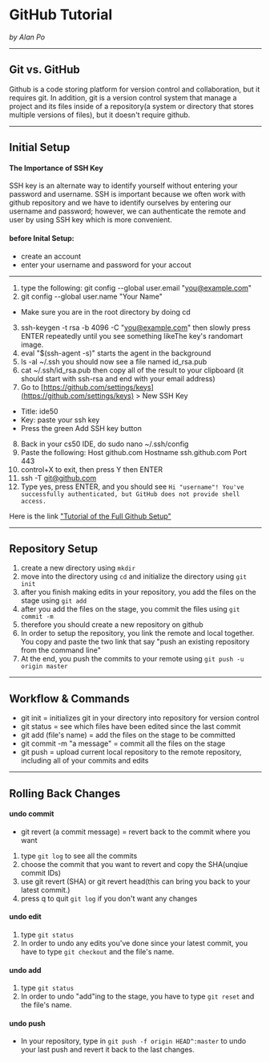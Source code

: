 # GitHub Tutorial

_by Alan Po_

---
## Git vs. GitHub
Github is a code storing platform for version control and collaboration, but it requires git.
In addition, git is a version control system that manage a project and its files inside of a repository(a system or directory that stores multiple versions of files), but it doesn't require github.


---
## Initial Setup
#### The Importance of SSH Key
SSH key is an alternate way to identify yourself without entering your password and username. SSH is important because we often work with github repository and we have to identify ourselves by entering our username and password; however, we can authenticate the remote and user by using SSH key which is more convenient.
####  before Inital Setup:
* create an account
* enter your username and password for your accout
---
1. type the following: git config --global user.email "you@example.com"
2. git config --global user.name "Your Name"
* Make sure you are in the root directory by doing cd
3. ssh-keygen -t rsa -b 4096 -C "you@example.com" then slowly press ENTER repeatedly until you see something likeThe key's randomart image.
4. eval "$(ssh-agent -s)" starts the agent in the background
5. ls -al ~/.ssh you should now see a file named id_rsa.pub
6. cat ~/.ssh/id_rsa.pub then copy all of the result to your clipboard (it should start with ssh-rsa and end with your email address)
7. Go to [https://github.com/settings/keys](https://github.com/settings/keys) > New SSH Key
  * Title: ide50
  * Key: paste your ssh key
  * Press the green Add SSH key button
8. Back in your cs50 IDE, do sudo nano ~/.ssh/config
9. Paste the following:
Host github.com
Hostname ssh.github.com
Port 443
10. control+X to exit, then press Y then ENTER
11. ssh -T git@github.com
12. Type yes, press ENTER, and you should see
`Hi "username"! You've successfully authenticated, but GitHub does not provide shell access.`

Here is the link ["Tutorial of the Full Github Setup"](https://github.com/hstatsep/ide50)


---
## Repository Setup
1. create a new directory using `mkdir`
2. move into the directory using `cd` and initialize the directory using `git init`
3. after you finish making edits in your repository, you add the files on the stage using `git add`
4. after you add the files on the stage, you commit the files using `git commit -m`
5. therefore you should create a new repository on github
6. In order to setup the repository, you link the remote and local together. You copy and paste the two link that say "push an existing repository from the command line"
7. At the end, you push the commits to your remote using `git push -u origin master`

---
## Workflow & Commands
* git init = initializes git in your directory into repository for version control
* git status = see which files have been edited since the last commit
* git add (file's name) = add the files on the stage to be committed
* git commit -m "a message" = commit all the files on the stage
* git push = upload current local repository to the remote repository, including all of your commits and edits


---
## Rolling Back Changes
#### undo commit
* git revert (a commit message) = revert back to the commit where you want
1. type `git log` to see all the commits
2. choose the commit that you want to revert and copy the SHA(unqiue commit IDs)
3. use git revert (SHA) or git revert head(this can bring you back to your latest commit.)  
4. press q to quit `git log` if you don't want any changes

#### undo edit 
1. type `git status`
2. In order to undo any edits you've done since your latest commit, you have to type `git checkout` and the file's name.

#### undo add 
1. type `git status`
2. In order to undo "add"ing to the stage, you have to type `git reset` and the file's name. 

#### undo push 
* In your repository, type in `git push -f origin HEAD^:master` to undo your last push and revert it back to the last changes. 